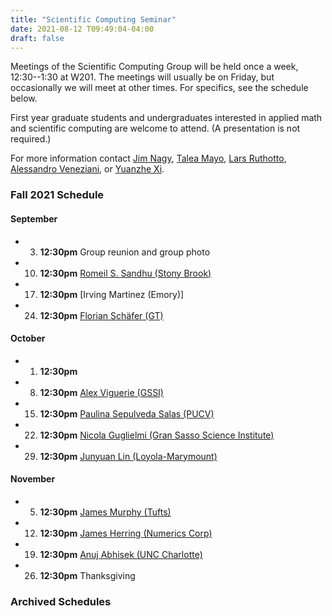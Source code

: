 ```yaml
---
title: "Scientific Computing Seminar"
date: 2021-08-12 T09:49:04-04:00
draft: false
---
```


Meetings of the Scientific Computing Group will be held once a week, 12:30--1:30 at W201. The meetings will usually be on Friday, but occasionally we will meet at other times. For specifics, see the schedule below. 

First year graduate students and undergraduates interested in applied math and scientific computing are welcome to attend. (A presentation is not required.)

For more information contact [Jim Nagy](http://www.mathcs.emory.edu/~nagy), [Talea Mayo](https://www.taleamayo.com), [Lars Ruthotto](http://www.mathcs.emory.edu/~lruthot), [Alessandro Veneziani](http://www.mathcs.emory.edu/~ale), or [Yuanzhe Xi](http://www.math.emory.edu/~yxi26/).

### Fall 2021 Schedule

#### September
* 3. **12:30pm**  Group reunion and group photo
* 10. **12:30pm** [Romeil S. Sandhu (Stony Brook)](http://www.romeilsandhu.com)
* 17. **12:30pm** [Irving Martinez (Emory)]
* 24. **12:30pm** [Florian Schäfer (GT)](https://f-t-s.github.io)

#### October
* 1. **12:30pm** 
* 8. **12:30pm** [Alex Viguerie (GSSI)](https://www.gssi.it/people/post-doc/post-doc-maths/item/11289-viguerie-alex)
* 15. **12:30pm** [Paulina Sepulveda Salas (PUCV)](https://sites.google.com/view/ima-numerics)
* 22. **12:30pm** [Nicola Guglielmi (Gran Sasso Science Institute)](https://www.gssi.it/people/professors/lectures-maths/item/545-guglielmi-nicola)
* 29. **12:30pm** [Junyuan Lin (Loyola-Marymount)](https://sites.google.com/view/junyuanlin/home)


#### November  
* 5.  **12:30pm** [James Murphy (Tufts)](https://jmurphy.math.tufts.edu/)
* 12. **12:30pm** [James Herring (Numerics Corp)](https://www.linkedin.com/in/james-herring-73681956)
* 19. **12:30pm** [Anuj Abhisek (UNC Charlotte)](https://sites.google.com/view/anujabhishek/home)
* 26. **12:30pm** Thanksgiving

### Archived Schedules


